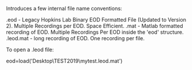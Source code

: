 Introduces a few internal file name conventions:

.eod	   - Legacy Hopkins Lab Binary EOD Formatted File (Updated to Version 2).  Multiple Recordings per EOD.  Space Efficient.
.mat	   - Matlab formatted recording of EOD.  Multiple Recordings Per EOD inside the 'eod' structure.
.leod.mat  - long recording of EOD.  One recording per file.


To open a .leod file:

eod=load('Desktop\TEST2019\mytest.leod.mat')


